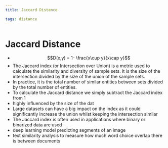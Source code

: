 ```yaml
---
title: Jaccard Distance

tags: distance 
---
```


# Jaccard Distance
- $$D(x,y) = 1- \frac{x\cup y}{x\cap y}$$
- The Jaccard index (or Intersection over Union) is a metric used to calculate the similarity and diversity of sample sets. It is the size of the intersection divided by the size of the union of the sample sets.
- In practice, it is the total number of similar entities between sets divided by the total number of entities.
- To calculate the Jaccard distance we simply subtract the Jaccard index from 1
- highly influenced by the size of the dat
- Large datasets can have a big impact on the index as it could significantly increase the union whilst keeping the intersection similar
- The Jaccard index is often used in applications where binary or binarized data are used
- deep learning model predicting segments of an image
- text similarity analysis to measure how much word choice overlap there is between documents










